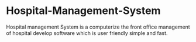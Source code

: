# Hospital-Management-System
Hospital management System is a computerize the front office management of hospital develop software which is user friendly simple and fast.
